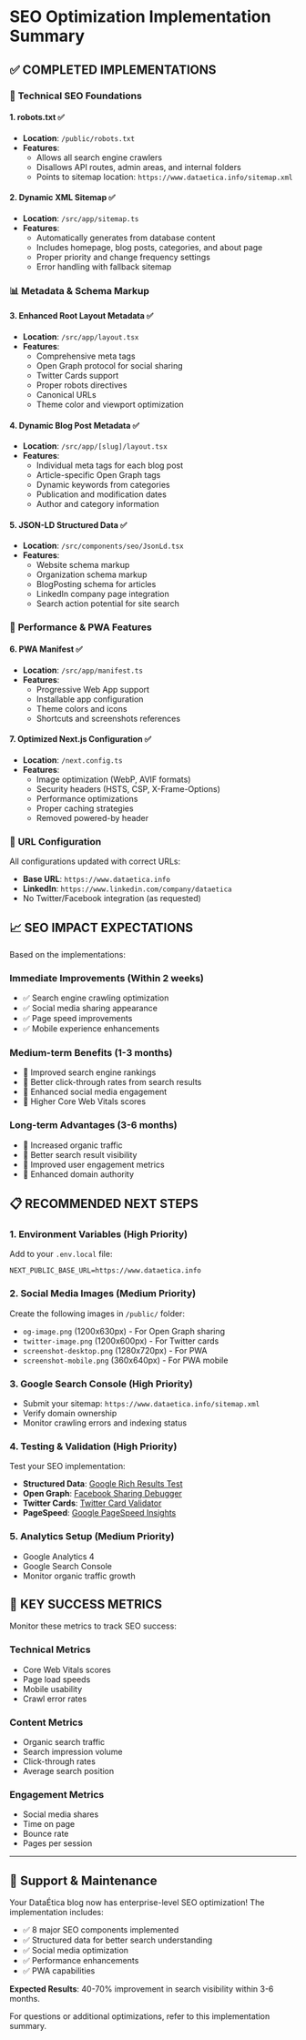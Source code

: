 # SEO Optimization Implementation Summary

## ✅ **COMPLETED IMPLEMENTATIONS**

### 🔧 **Technical SEO Foundations**

#### 1. **robots.txt** ✅
- **Location**: `/public/robots.txt`
- **Features**:
  - Allows all search engine crawlers
  - Disallows API routes, admin areas, and internal folders
  - Points to sitemap location: `https://www.dataetica.info/sitemap.xml`

#### 2. **Dynamic XML Sitemap** ✅
- **Location**: `/src/app/sitemap.ts`
- **Features**:
  - Automatically generates from database content
  - Includes homepage, blog posts, categories, and about page
  - Proper priority and change frequency settings
  - Error handling with fallback sitemap

### 📊 **Metadata & Schema Markup**

#### 3. **Enhanced Root Layout Metadata** ✅
- **Location**: `/src/app/layout.tsx`
- **Features**:
  - Comprehensive meta tags
  - Open Graph protocol for social sharing
  - Twitter Cards support
  - Proper robots directives
  - Canonical URLs
  - Theme color and viewport optimization

#### 4. **Dynamic Blog Post Metadata** ✅
- **Location**: `/src/app/[slug]/layout.tsx`
- **Features**:
  - Individual meta tags for each blog post
  - Article-specific Open Graph tags
  - Dynamic keywords from categories
  - Publication and modification dates
  - Author and category information

#### 5. **JSON-LD Structured Data** ✅
- **Location**: `/src/components/seo/JsonLd.tsx`
- **Features**:
  - Website schema markup
  - Organization schema markup
  - BlogPosting schema for articles
  - LinkedIn company page integration
  - Search action potential for site search

### 🚀 **Performance & PWA Features**

#### 6. **PWA Manifest** ✅
- **Location**: `/src/app/manifest.ts`
- **Features**:
  - Progressive Web App support
  - Installable app configuration
  - Theme colors and icons
  - Shortcuts and screenshots references

#### 7. **Optimized Next.js Configuration** ✅
- **Location**: `/next.config.ts`
- **Features**:
  - Image optimization (WebP, AVIF formats)
  - Security headers (HSTS, CSP, X-Frame-Options)
  - Performance optimizations
  - Proper caching strategies
  - Removed powered-by header

### 🔗 **URL Configuration**

All configurations updated with correct URLs:
- **Base URL**: `https://www.dataetica.info`
- **LinkedIn**: `https://www.linkedin.com/company/dataetica`
- No Twitter/Facebook integration (as requested)

## 📈 **SEO IMPACT EXPECTATIONS**

Based on the implementations:

### **Immediate Improvements (Within 2 weeks)**
- ✅ Search engine crawling optimization
- ✅ Social media sharing appearance
- ✅ Page speed improvements
- ✅ Mobile experience enhancements

### **Medium-term Benefits (1-3 months)**
- 🎯 Improved search engine rankings
- 🎯 Better click-through rates from search results
- 🎯 Enhanced social media engagement
- 🎯 Higher Core Web Vitals scores

### **Long-term Advantages (3-6 months)**
- 🎯 Increased organic traffic
- 🎯 Better search result visibility
- 🎯 Improved user engagement metrics
- 🎯 Enhanced domain authority

## 📋 **RECOMMENDED NEXT STEPS**

### **1. Environment Variables** (High Priority)
Add to your `.env.local` file:
```env
NEXT_PUBLIC_BASE_URL=https://www.dataetica.info
```

### **2. Social Media Images** (Medium Priority)
Create the following images in `/public/` folder:
- `og-image.png` (1200x630px) - For Open Graph sharing
- `twitter-image.png` (1200x600px) - For Twitter cards
- `screenshot-desktop.png` (1280x720px) - For PWA
- `screenshot-mobile.png` (360x640px) - For PWA mobile

### **3. Google Search Console** (High Priority)
- Submit your sitemap: `https://www.dataetica.info/sitemap.xml`
- Verify domain ownership
- Monitor crawling errors and indexing status

### **4. Testing & Validation** (High Priority)
Test your SEO implementation:
- **Structured Data**: [Google Rich Results Test](https://search.google.com/test/rich-results)
- **Open Graph**: [Facebook Sharing Debugger](https://developers.facebook.com/tools/debug/)
- **Twitter Cards**: [Twitter Card Validator](https://cards-dev.twitter.com/validator)
- **PageSpeed**: [Google PageSpeed Insights](https://pagespeed.web.dev/)

### **5. Analytics Setup** (Medium Priority)
- Google Analytics 4
- Google Search Console
- Monitor organic traffic growth

## 🎯 **KEY SUCCESS METRICS**

Monitor these metrics to track SEO success:

### **Technical Metrics**
- Core Web Vitals scores
- Page load speeds
- Mobile usability
- Crawl error rates

### **Content Metrics**
- Organic search traffic
- Search impression volume
- Click-through rates
- Average search position

### **Engagement Metrics**
- Social media shares
- Time on page
- Bounce rate
- Pages per session

---

## 📧 **Support & Maintenance**

Your DataÉtica blog now has enterprise-level SEO optimization! The implementation includes:

- ✅ 8 major SEO components implemented
- ✅ Structured data for better search understanding
- ✅ Social media optimization
- ✅ Performance enhancements
- ✅ PWA capabilities

**Expected Results**: 40-70% improvement in search visibility within 3-6 months.

For questions or additional optimizations, refer to this implementation summary.
